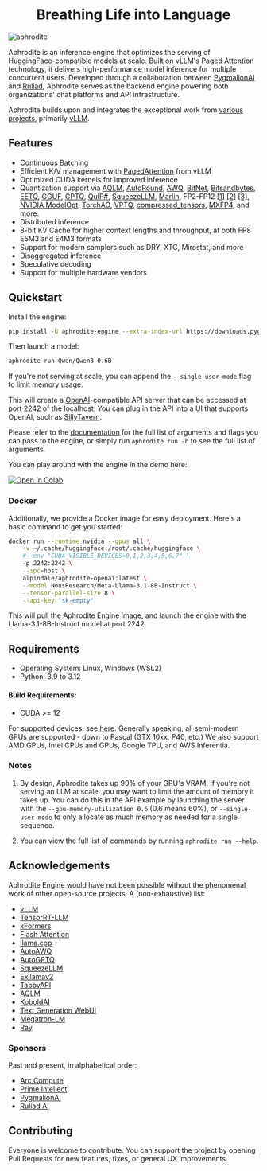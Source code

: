 <h1 align="center">
Breathing Life into Language
</h1>


![aphrodite](https://raw.githubusercontent.com/PygmalionAI/aphrodite-engine/main/assets/aphrodite.png)

Aphrodite is an inference engine that optimizes the serving of HuggingFace-compatible models at scale. Built on vLLM's Paged Attention technology, it delivers high-performance model inference for multiple concurrent users. Developed through a collaboration between [PygmalionAI](https://pygmalion.chat) and [Ruliad](https://ruliad.co), Aphrodite serves as the backend engine powering both organizations' chat platforms and API infrastructure.

Aphrodite builds upon and integrates the exceptional work from [various projects](#acknowledgements), primarily [vLLM](https://vllm.ai).

## Features

- Continuous Batching
- Efficient K/V management with [PagedAttention](https://vllm.ai) from vLLM
- Optimized CUDA kernels for improved inference
- Quantization support via [AQLM](https://arxiv.org/abs/2401.06118), [AutoRound](https://arxiv.org/abs/2309.05516), [AWQ](https://arxiv.org/abs/2306.00978), [BitNet](https://arxiv.org/abs/2310.11453), [Bitsandbytes](https://arxiv.org/abs/2208.07339), [EETQ](https://github.com/NetEase-FuXi/EETQ), [GGUF](https://github.com/ggml-org/llama.cpp), [GPTQ](https://arxiv.org/abs/2210.17323), [QuIP#](https://arxiv.org/abs/2402.04396), [SqueezeLLM](https://arxiv.org/abs/2306.07629), [Marlin](https://arxiv.org/abs/2408.11743), FP2-FP12 [[1]](https://arxiv.org/abs/2401.14112) [[2]](https://docs.nvidia.com/deeplearning/transformer-engine/user-guide/examples/fp8_primer.html) [[3]](https://developer.nvidia.com/blog/introducing-nvfp4-for-efficient-and-accurate-low-precision-inference/), [NVIDIA ModelOpt](https://github.com/NVIDIA/TensorRT-Model-Optimizer), [TorchAO](https://github.com/pytorch/ao), [VPTQ](https://arxiv.org/abs/2409.17066), [compressed_tensors](https://github.com/vllm-project/llm-compressor), [MXFP4](https://huggingface.co/blog/RakshitAralimatti/learn-ai-with-me), and more.
- Distributed inference
- 8-bit KV Cache for higher context lengths and throughput, at both FP8 E5M3 and E4M3 formats
- Support for modern samplers such as DRY, XTC, Mirostat, and more
- Disaggregated inference
- Speculative decoding
- Support for multiple hardware vendors


## Quickstart

Install the engine:
```sh
pip install -U aphrodite-engine --extra-index-url https://downloads.pygmalion.chat/whl
```

Then launch a model:

```sh
aphrodite run Qwen/Qwen3-0.6B
```

If you're not serving at scale, you can append the `--single-user-mode` flag to limit memory usage.

This will create a [OpenAI](https://platform.openai.com/docs/api-reference/)-compatible API server that can be accessed at port 2242 of the localhost. You can plug in the API into a UI that supports OpenAI, such as [SillyTavern](https://github.com/SillyTavern/SillyTavern).

Please refer to the [documentation](https://aphrodite.pygmalion.chat) for the full list of arguments and flags you can pass to the engine, or simply run `aphrodite run -h` to see the full list of arguments.

You can play around with the engine in the demo here:

[![Open In Colab](https://colab.research.google.com/assets/colab-badge.svg)](https://colab.research.google.com/github/AlpinDale/misc-scripts/blob/main/Aphrodite.ipynb)

### Docker

Additionally, we provide a Docker image for easy deployment. Here's a basic command to get you started:

```sh
docker run --runtime nvidia --gpus all \
    -v ~/.cache/huggingface:/root/.cache/huggingface \
    #--env "CUDA_VISIBLE_DEVICES=0,1,2,3,4,5,6,7" \
    -p 2242:2242 \
    --ipc=host \
    alpindale/aphrodite-openai:latest \
    --model NousResearch/Meta-Llama-3.1-8B-Instruct \
    --tensor-parallel-size 8 \
    --api-key "sk-empty"
```

This will pull the Aphrodite Engine image, and launch the engine with the Llama-3.1-8B-Instruct model at port 2242.

## Requirements

- Operating System: Linux, Windows (WSL2)
- Python: 3.9 to 3.12

#### Build Requirements:
- CUDA >= 12

For supported devices, see [here](https://aphrodite.pygmalion.chat/pages/quantization/support-matrix.html). Generally speaking, all semi-modern GPUs are supported - down to Pascal (GTX 10xx, P40, etc.) We also support AMD GPUs, Intel CPUs and GPUs, Google TPU, and AWS Inferentia.




### Notes

1. By design, Aphrodite takes up 90% of your GPU's VRAM. If you're not serving an LLM at scale, you may want to limit the amount of memory it takes up. You can do this in the API example by launching the server with the `--gpu-memory-utilization 0.6` (0.6 means 60%), or `--single-user-mode` to only allocate as much memory as needed for a single sequence.

2. You can view the full list of commands by running `aphrodite run --help`.

## Acknowledgements
Aphrodite Engine would have not been possible without the phenomenal work of other open-source projects. A (non-exhaustive) list:
- [vLLM](https://github.com/vllm-project/vllm)
- [TensorRT-LLM](https://github.com/NVIDIA/TensorRT-LLM)
- [xFormers](https://github.com/facebookresearch/xformers)
- [Flash Attention](https://github.com/Dao-AILab/flash-attention)
- [llama.cpp](https://github.com/ggerganov/llama.cpp)
- [AutoAWQ](https://github.com/casper-hansen/AutoAWQ)
- [AutoGPTQ](https://github.com/PanQiWei/AutoGPTQ)
- [SqueezeLLM](https://github.com/SqueezeAILab/SqueezeLLM/)
- [Exllamav2](https://github.com/turboderp/exllamav2)
- [TabbyAPI](https://github.com/theroyallab/tabbyAPI)
- [AQLM](https://github.com/Vahe1994/AQLM)
- [KoboldAI](https://github.com/henk717/KoboldAI)
- [Text Generation WebUI](https://github.com/oobabooga/text-generation-webui)
- [Megatron-LM](https://github.com/NVIDIA/Megatron-LM)
- [Ray](https://github.com/ray-project/ray)

### Sponsors
Past and present, in alphabetical order:

- [Arc Compute](https://www.arccompute.io/)
- [Prime Intellect](https://www.primeintellect.ai/)
- [PygmalionAI](https://pygmalion.chat)
- [Ruliad AI](https://ruliad.ai)


## Contributing
Everyone is welcome to contribute. You can support the project by opening Pull Requests for new features, fixes, or general UX improvements.
